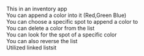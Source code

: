 This in an inventory app <br>
You can append a color into it (Red,Green Blue) <br>
You can choose a specific spot to append a color to  <br>
You can delete a color from the list <br>
You can look for the spot of a specific color  <br>
You can also reverse the list <br>
Utilized linked listsit <br>
